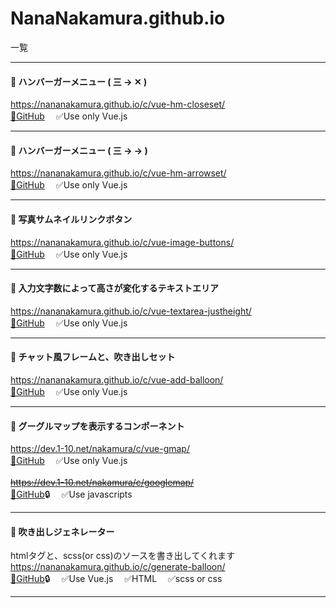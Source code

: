 # NanaNakamura.github.io
一覧

---

#### 🍔 ハンバーガーメニュー ( 三 -> ✕ )  
https://nananakamura.github.io/c/vue-hm-closeset/  
[🐙GitHub](https://github.com/NanaNakamura/vue-hm-closeset)　
✅Use only Vue.js

---

#### 🍔 ハンバーガーメニュー ( 三 -> → )  
https://nananakamura.github.io/c/vue-hm-arrowset/  
[🐙GitHub](https://github.com/NanaNakamura/vue-hm-arrowset)　
✅Use only Vue.js

---

#### 🦉 写真サムネイルリンクボタン  
https://nananakamura.github.io/c/vue-image-buttons/  
[🐙GitHub](https://github.com/NanaNakamura/vue-image-buttons)　
✅Use only Vue.js

---

#### 💫 入力文字数によって高さが変化するテキストエリア  
https://nananakamura.github.io/c/vue-textarea-justheight/  
[🐙GitHub](https://github.com/NanaNakamura/vue-textarea-justheight)　
✅Use only Vue.js

---

#### 💬 チャット風フレームと、吹き出しセット  
https://nananakamura.github.io/c/vue-add-balloon/  
[🐙GitHub](https://github.com/NanaNakamura/vue-add-balloon/)　
✅Use only Vue.js

---

#### 🗾 グーグルマップを表示するコンポーネント  
https://dev.1-10.net/nakamura/c/vue-gmap/  
[🐙GitHub](https://github.com/NanaNakamura/vue-gmap)　
✅Use only Vue.js
<br><br>
~~https://dev.1-10.net/nakamura/c/googlemap/~~  
[🐙GitHub](https://github.com/NanaNakamura/googlemap)🔒　
✅Use javascripts　

---

#### 💬 吹き出しジェネレーター  
htmlタグと、scss(or css)のソースを書き出してくれます  
https://nananakamura.github.io/c/generate-balloon/  
[🐙GitHub](https://github.com/NanaNakamura/generate-balloon)🔒　
✅Use Vue.js　
✅HTML　
✅scss or css

---

